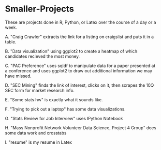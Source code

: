 Smaller-Projects
================

These are projects done in R, Python, or Latex over the course of a day or a week. 

A. "Craig Crawler" extracts the link for a listing on craigslist and puts it in a table.

B. "Data visualization" using ggplot2 to create a heatmap of which candidates recieved the most money.

C. "PAC Preference" uses sqldf to manipulate data for a paper presented at a conference and uses ggplot2 to draw out 
    additional information we may have missed.

D. "SEC Mining" finds the link of interest, clicks on it, then scrapes the 10Q SEC form for market research info. 

E. "Some stats hw" is exactly what it sounds like.

F. "Trying to pick out a laptop" has some data visualizations. 

G. "Stats Review for Job Interview" uses IPython Notebook

H. "Mass Nonprofit Network Volunteer Data Science, Project 4 Group" does some data work and crosstabs 

I. "resume" is my resume in Latex
